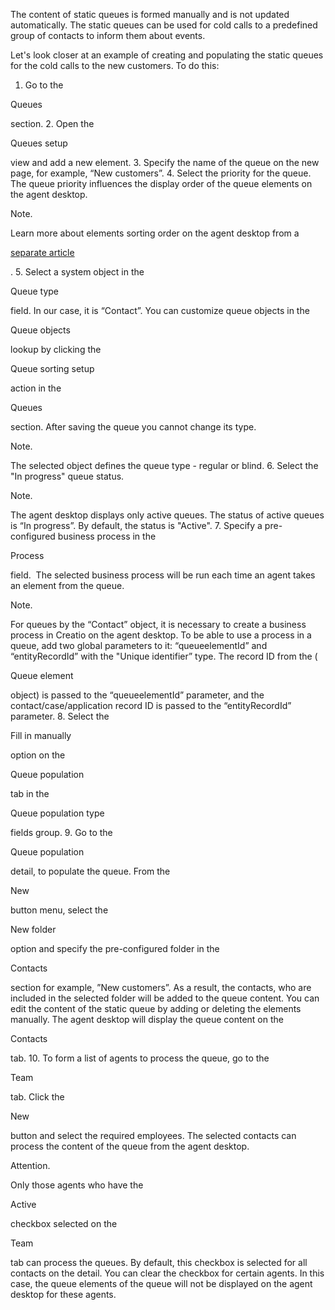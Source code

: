


 The content of static queues is formed manually and is not updated automatically. The static queues can be used for cold calls to a predefined group of contacts to inform them about events.
 



 Let's look closer at an example of creating and populating the static queues for the cold calls to the new customers. To do this:
 


1. Go to the
 
 Queues
 
 section.
2. Open the
 
 Queues setup
 
 view and add a new element.
3. Specify the name of the queue on the new page, for example, “New customers”.
4. Select the priority for the queue. The queue priority influences the display order of the queue elements on the agent desktop.
 





 Note.
 
 Learn more about elements sorting order on the agent desktop from a
 
[separate article](/docs/7-17/user/service_tools/contact_center_tools/agent_desktop_setup/overview/general_agent_desktop_settings) 

 .
5. Select a system object in the
 
 Queue type
 
 field. In our case, it is “Contact”. You can customize queue objects in the
 
 Queue objects
 
 lookup by clicking the
 
 Queue sorting setup
 
 action in the
 
 Queues
 
 section. After saving the queue you cannot change its type.
 





 Note.
 
 The selected object defines the queue type - regular or blind.
6. Select the "In progress" queue status.
 





 Note.
 
 The agent desktop displays only active queues. The status of active queues is “In progress”. By default, the status is "Active".
7. Specify a pre-configured business process in the
 
 Process
 
 field.  The selected business process will be run each time an agent takes an element from the queue.
 





 Note.
 
 For queues by the “Contact” object, it is necessary to create a business process in Creatio on the agent desktop. To be able to use a process in a queue, add two global parameters to it: “queueelementId” and “entityRecordId” with the "Unique identifier” type. The record ID from the (
 
 Queue element
 
 object) is passed to the “queueelementId” parameter, and the contact/case/application record ID is passed to the “entityRecordId” parameter.
8. Select the
 
 Fill in manually
 
 option on the
 
 Queue population
 
 tab in the
 
 Queue population type
 
 fields group.
9. Go to the
 
 Queue population
 
 detail, to populate the queue. From the
 
 New
 
 button menu, select the
 
 New folder
 
 option and specify the pre-configured folder in the
 
 Contacts
 
 section for example, ”New customers”. As a result, the contacts, who are included in the selected folder will be added to the queue content. You can edit the content of the static queue by adding or deleting the elements manually. The agent desktop will display the queue content on the
 
 Contacts
 
 tab.
10. To form a list of agents to process the queue, go to the
 
 Team
 
 tab. Click the
 
 New
 
 button and select the required employees. The selected contacts can process the content of the queue from the agent desktop.
 





 Attention.
 
 Only those agents who have the
 
 Active
 
 checkbox selected on the
 
 Team
 
 tab can process the queues. By default, this checkbox is selected for all contacts on the detail. You can clear the checkbox for certain agents. In this case, the queue elements of the queue will not be displayed on the agent desktop for these agents.




